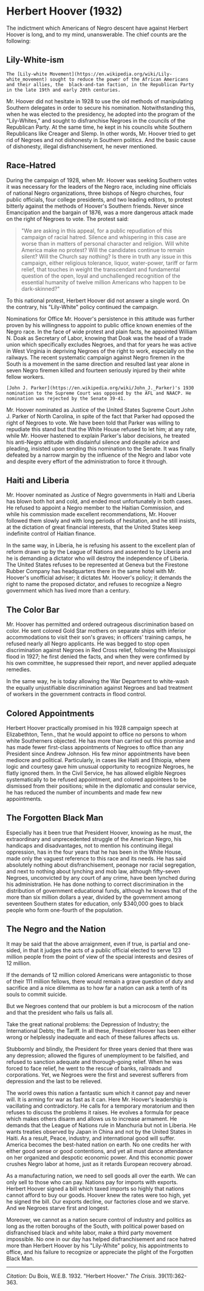 <!--
title:   Herbert Hoover
author:  Du Bois, W.E.B.
journal: The Crisis
year:    1932
volume:  39
issue:   11
pages:   362-363
-->
# Herbert Hoover (1932)

 The indictment which Americans of Negro descent have against Herbert Hoover is long, and to my mind, unanswerable. The chief counts are the following:

## Lily-White-ism
```{margin}
The [Lily-white Movement](https://en.wikipedia.org/wiki/Lily-white_movement) sought to reduce the power of the African Americans and their allies, the  black-and-tan faction, in the Republican Party in the late 19th and early 20th centuries.
```

Mr. Hoover did not hesitate in 1928 to use the old methods of manipulating Southern delegates in order to secure his nomination. Notwithstanding this, when he was elected to the presidency, he adopted into the program of the "Lily-Whites," and sought to disfranchise Negroes in the councils of the Republican Party. At the same time, he kept in his councils white Southern Republicans like Creager and Slemp. In other words, Mr. Hoover tried to get rid of Negroes and not dishonesty in Southern politics. And the basic cause of dishonesty, illegal disfranchisement, he never mentioned.

 ## Race-Hatred

During the campaign of 1928, when Mr. Hoover was seeking Southern votes it was necessary for the leaders of the Negro race, including nine officials of national Negro organizations, three bishops of Negro churches, four public officials, four college presidents, and two leading editors, to protest bitterly against the methods of Hoover's Southern friends. Never since Emancipation and the bargain of 1876, was a more dangerous attack made on the right of Negroes to vote. The protest said:

> "We are asking in this appeal, for a public repudiation of this campaign of racial hatred. Silence and whispering in this case are worse than in matters of personal character and religion. Will white America make no protest? Will the candidates continue to remain silent? Will the Church say nothing? Is there in truth any issue in this campaign, either religious tolerance, liquor, water-power, tariff or farm relief, that touches in weight the transcendant and fundamental question of the open, loyal and unchallenged recognition of the essential humanity of twelve million Americans who happen to be dark-skinned?"

To this national protest, Herbert Hoover did not answer a single word. On the contrary, his "Lily-White" policy continued the campaign.

Nominations for Office Mr. Hoover's persistence in this attitude was further proven by his willingness to appoint to public office known enemies of the Negro race. In the face of wide protest and plain facts, he appointed William N. Doak as Secretary of Labor, knowing that Doak was the head of a trade union which specifically excludes Negroes, and that for years he was active in West Virginia in depriving Negroes of the right to work, especially on the railways. The recent systematic campaign against Negro firemen in the South is a movement in the same direction and resulted last year alone in seven Negro firemen killed and fourteen seriously injured by their white fellow workers.

```{margin}
[John J. Parker](https://en.wikipedia.org/wiki/John_J._Parker)'s 1930 nomination to the Supreme Court was opposed by the AFL and NAACP. He nomination was rejected by the Senate 39-41.
```

Mr. Hoover nominated as Justice of the United States Supreme Court John J. Parker of North Carolina, in spite of the fact that Parker had opposed the right of Negroes to vote. We have been told that Parker was willing to repudiate this stand but that the White House refused to let him; at any rate, while Mr. Hoover hastened to explain Parker's labor decisions, he treated his anti-Negro attitude with disdainful silence and despite advice and pleading, insisted upon sending this nomination to the Senate. It was finally defeated by a narrow margin by the influence of the Negro and labor vote and despite every effort of the administration to force it through.

## Haiti and Liberia

 Mr. Hoover nominated as Justice of Negro governments in Haiti and Liberia has blown both hot and cold, and ended most unfortunately in both cases. He refused to appoint a Negro member to the Haitian Commission, and while his commission made excellent recommendations, Mr. Hoover followed them slowly and with long periods of hesitation, and he still insists, at the dictation of great financial interests, that the United States keep indefinite control of Haitian finance.

In the same way, in Liberia, he is refusing his assent to the excellent plan of reform drawn up by the League of Nations and assented to by Liberia and he is demanding a dictator who will destroy the independence of Liberia. The United States refuses to be represented at Geneva but the Firestone Rubber Company has headquarters there in the same hotel with Mr. Hoover's unofficial adviser; it dictates Mr. Hoover's policy; it demands the right to name the proposed dictator, and refuses to recognize a Negro government which has lived more than a century.

 ## The Color Bar

Mr. Hoover has permitted and ordered outrageous discrimination based on color. He sent colored Gold Star mothers on separate ships with inferior accommodations to visit their son's graves; in officers' training camps, he refused nearly all Negro applicants. He was begged to stop open discrimination against Negroes in Red Cross relief, following the Mississippi flood in 1927; he first denied the facts, and when they were confirmed by his own committee, he suppressed their report, and never applied adequate remedies.

In the same way, he is today allowing the War Department to white-wash the equally unjustifiable discrimination against Negroes and bad treatment of workers in the government contracts in flood control.

## Colored Appointments

Herbert Hoover practically promised in his 1928 campaign speech at Elizabethton, Tenn., that he would appoint to office no persons to whom white Southerners objected. He has more than carried out this promise and has made fewer first-class appointments of Negroes to office than any President since Andrew Johnson. His few minor appointments have been mediocre and political. Particularly, in cases like Haiti and Ethiopia, where logic and courtesy gave him unusual opportunity to recognize Negroes, he flatly ignored them. In the Civil Service, he has allowed eligible Negroes systematically to be refused appointment, and colored appointees to be dismissed from their positions; while in the diplomatic and consular service, he has reduced the number of incumbents and made few new appointments.

## The Forgotten Black Man

Especially has it been true that President Hoover, knowing as he must, the extraordinary and unprecedented struggle of the American Negro, his handicaps and disadvantages, not to mention his continuing illegal oppression, has in the four years that he has been in the White House, made only the vaguest reference to this race and its needs. He has said absolutely nothing about disfranchisement, peonage nor racial segregation, and next to nothing about lynching and mob law, although fifty-seven Negroes, unconvicted by any court of any crime, have been lynched during his administration. He has done nothing to correct discrimination in the distribution of government educational funds, although he knows that of the more than six million dollars a year, divided by the government among seventeen Southern states for education, only $340,000 goes to black people who form one-fourth of the population.

## The Negro and the Nation

It may be said that the above arraignment, even if true, is partial and one-sided, in that it judges the acts of a public official elected to serve 123 million people from the point of view of the special interests and desires of 12 million.

If the demands of 12 million colored Americans were antagonistic to those of their 111 million fellows, there would remain a grave question of duty and sacrifice and a nice dilemma as to how far a nation can ask a tenth of its souls to commit suicide.

But we Negroes contend that our problem is but a microcosm of the nation and that the president who fails us fails all.

Take the great national problems: the Depression of Industry; the International Debts; the Tariff. In all these, President Hoover has been either wrong or helplessly inadequate and each of these failures affects us.

Stubbornly and blindly, the President for three years denied that there was any depression; allowed the figures of unemployment to be falsified, and refused to sanction adequate and thorough-going relief. When he was forced to face relief, he went to the rescue of banks, railroads and corporations. Yet, we Negroes were the first and severest sufferers from depression and the last to be relieved.

The world owes this nation a fantastic sum which it cannot pay and never will. It is arming for war as fast as it can. Here Mr. Hoover's leadership is vacillating and contradictory. He calls for a temporary moratorium and then refuses to discuss the problems it raises. He evolves a formula for peace which makes others disarm and allows us to increase armament. He demands that the League of Nations rule in Manchuria but not in Liberia. He wants treaties observed by Japan in China and not by the United States in Haiti. As a result, Peace, industry, and international good will suffer. America becomes the best-hated nation on earth. No one credits her with either good sense or good contentions, and yet all must dance attendance on her organized and despotic economic power. And this economic power crushes Negro labor at home, just as it retards European recovery abroad.

As a manufacturing nation, we need to sell goods all over the earth. We can only sell to those who can pay. Nations pay for imports with exports. Herbert Hoover signed a bill which taxed imports so highly that nations cannot afford to buy our goods. Hoover knew the rates were too high, yet he signed the bill. Our exports decline, our factories close and we starve. And we Negroes starve first and longest.

Moreover, we cannot as a nation secure control of industry and politics as long as the rotten boroughs of the South, with political power based on disfranchised black and white labor, make a third party movement impossible. No one in our day has helped disfranchisement and race hatred more than Herbert Hoover by his "Lily-White" policy, his appointments to office, and his failure to recognize or appreciate the plight of the Forgotten Black Man.

_________________
*Citation:* Du Bois, W.E.B. 1932. "Herbert Hoover." *The Crisis*. 39(11):362-363.
